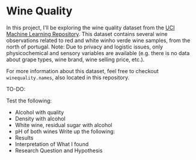 # Wine Quality

In this project, I'll be exploring the wine quality dataset from the [UCI Machine Learning Repository](https://archive.ics.uci.edu/ml/datasets/Wine+Quality). This dataset contains several wine observations related to red and white winho verde wine samples, from the north of portugal. Note: Due to privacy and logistic issues, only physicochemical and sensory variables are available (e.g. there is no data about grape types, wine brand, wine selling price, etc.).

For more information about this dataset, feel free to checkout `winequality.names`, also located in this repository.

TO-DO:

Test the following:
- Alcohol with quality
- Density with alcohol
- White wine, residual sugar with alcohol
- pH of both wines
Write up the following:
- Results
- Interpretation of What I found
- Research Question and Hypothesis